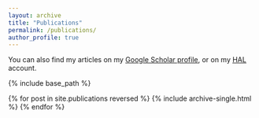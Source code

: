 ```yaml
---
layout: archive
title: "Publications"
permalink: /publications/
author_profile: true
---
```


You can also find my articles on my <u><a href="https://scholar.google.com/citations?user=ZEPnKhoAAAAJ&hl=fr&oi=ao">Google Scholar profile</a></u>, or on my <u><a href="https://cv.hal.science/alice-fontbonne?langChosen=en">HAL</a></u> account.

{% include base_path %}

{% for post in site.publications reversed %}
  {% include archive-single.html %}
{% endfor %}
